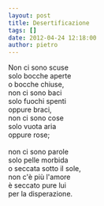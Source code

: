 ```yaml
---
layout: post
title: Desertificazione
tags: []
date: 2012-04-24 12:18:00
author: pietro
---
```

Non ci sono scuse<br/>solo bocche aperte<br/>o bocche chiuse,<br/>non ci sono baci<br/>solo fuochi spenti<br/>oppure braci,<br/>non ci sono cose<br/>solo vuota aria<br/>oppure rose;<br/><br/>non ci sono parole<br/>solo pelle morbida<br/>o seccata sotto il sole,<br/>non c'è più l'amore<br/>è seccato pure lui<br/>per la disperazione.
